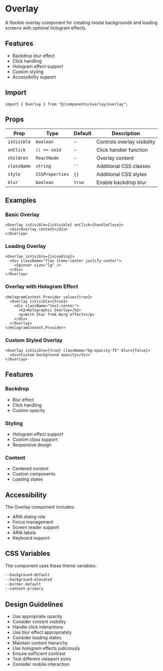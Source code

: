 # Overlay

A flexible overlay component for creating modal backgrounds and loading screens with optional hologram effects.

## Features

- Backdrop blur effect
- Click handling
- Hologram effect support
- Custom styling
- Accessibility support

## Import

```tsx
import { Overlay } from "@/components/overlay/overlay";
```

## Props

| Prop        | Type            | Default | Description                 |
| ----------- | --------------- | ------- | --------------------------- |
| `isVisible` | `boolean`       | -       | Controls overlay visibility |
| `onClick`   | `() => void`    | -       | Click handler function      |
| `children`  | `ReactNode`     | -       | Overlay content             |
| `className` | `string`        | `''`    | Additional CSS classes      |
| `style`     | `CSSProperties` | `{}`    | Additional CSS styles       |
| `blur`      | `boolean`       | `true`  | Enable backdrop blur        |

## Examples

### Basic Overlay

```tsx
<Overlay isVisible={isVisible} onClick={handleClose}>
  <div>Overlay content</div>
</Overlay>
```

### Loading Overlay

```tsx
<Overlay isVisible={isLoading}>
  <div className="flex items-center justify-center">
    <Spinner size="lg" />
  </div>
</Overlay>
```

### Overlay with Hologram Effect

```tsx
<HologramContext.Provider value={true}>
  <Overlay isVisible={true}>
    <div className="text-center">
      <h2>Holographic Overlay</h2>
      <p>With Star Trek Borg effects</p>
    </div>
  </Overlay>
</HologramContext.Provider>
```

### Custom Styled Overlay

```tsx
<Overlay isVisible={true} className="bg-opacity-75" blur={false}>
  <div>Custom background opacity</div>
</Overlay>
```

## Features

### Backdrop

- Blur effect
- Click handling
- Custom opacity

### Styling

- Hologram effect support
- Custom class support
- Responsive design

### Content

- Centered content
- Custom components
- Loading states

## Accessibility

The Overlay component includes:

- ARIA dialog role
- Focus management
- Screen reader support
- ARIA labels
- Keyboard support

## CSS Variables

The component uses these theme variables:

```css
--background-default
--background-elevated
--border-default
--content-primary
```

## Design Guidelines

- Use appropriate opacity
- Consider content visibility
- Handle click interactions
- Use blur effect appropriately
- Consider loading states
- Maintain content hierarchy
- Use hologram effects judiciously
- Ensure sufficient contrast
- Test different viewport sizes
- Consider mobile interaction
